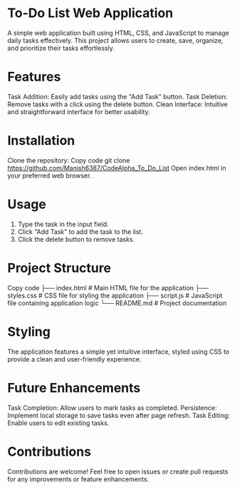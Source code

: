 # To-Do List Web Application
A simple web application built using HTML, CSS, and JavaScript to manage daily tasks effectively. This project allows users to create, save, organize, and prioritize their tasks effortlessly.

# Features
Task Addition: Easily add tasks using the "Add Task" button.
Task Deletion: Remove tasks with a click using the delete button.
Clean Interface: Intuitive and straightforward interface for better usability.

# Installation
Clone the repository:
Copy code
git clone https://github.com/Manish6387/CodeAlpha_To_Do_List
Open index.html in your preferred web browser.

# Usage
1. Type the task in the input field.
2. Click "Add Task" to add the task to the list.
3. Click the delete button to remove tasks.   

# Project Structure
Copy code
├── index.html           # Main HTML file for the application
├── styles.css           # CSS file for styling the application
├── script.js            # JavaScript file containing application logic
└── README.md            # Project documentation

# Styling
The application features a simple yet intuitive interface, styled using CSS to provide a clean and user-friendly experience.

# Future Enhancements
Task Completion: Allow users to mark tasks as completed.
Persistence: Implement local storage to save tasks even after page refresh.
Task Editing: Enable users to edit existing tasks.

# Contributions
Contributions are welcome! Feel free to open issues or create pull requests for any improvements or feature enhancements.
